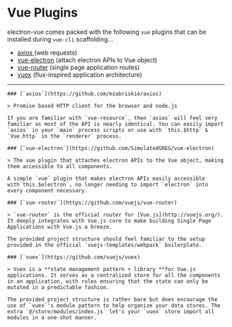 # Vue Plugins

electron-vue comes packed with the following `vue` plugins that can be installed during `vue-cli` scaffolding...

* [axios ](https://github.com/mzabriskie/axios)\(web requests\)
* [vue-electron](https://github.com/SimulatedGREG/vue-electron) \(attach electron APIs to Vue object\)
* [vue-router](https://github.com/vuejs/vue-router) \(single page application routes\)
* [vuex](https://github.com/vuejs/vuex) \(flux-inspired application architecture\)

---
``````
### [`axios`](https://github.com/mzabriskie/axios)

> Promise based HTTP client for the browser and node.js

If you are familiar with `vue-resource`, then `axios` will feel very familiar as most of the API is nearly identical. You can easily import `axios` in your `main` process scripts or use with `this.$http` & `Vue.http` in the `renderer` process.

### [`vue-electron`](https://github.com/SimulatedGREG/vue-electron)

> The vue plugin that attaches electron APIs to the Vue object, making them accessible to all components.

A simple `vue` plugin that makes electron APIs easily accessible with`this.$electron`, no longer needing to import `electron` into every component necessary.

### [`vue-router`](https://github.com/vuejs/vue-router)

> `vue-router` is the official router for [Vue.js](http://vuejs.org/). It deeply integrates with Vue.js core to make building Single Page Applications with Vue.js a breeze.

The provided project structure should feel familiar to the setup provided in the official `vuejs-templates/webpack` boilerplate.

### [`vuex`](https://github.com/vuejs/vuex)

> Vuex is a **state management pattern + library **for Vue.js applications. It serves as a centralized store for all the components in an application, with rules ensuring that the state can only be mutated in a predictable fashion.

The provided project structure is rather bare but does encourage the use of `vuex`'s module pattern to help organize your data stores. The extra `@/store/modules/index.js` let's your `vuex` store import all modules in a one-shot manner.

